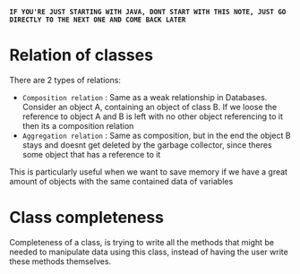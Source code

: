 **`IF YOU'RE JUST STARTING WITH JAVA, DONT START WITH THIS NOTE, JUST GO DIRECTLY TO THE NEXT ONE AND COME BACK LATER`**
# Relation of classes
There are 2 types of relations:
- `Composition relation` : Same as a weak relationship in Databases. Consider an object A, containing an object of class B. If we loose the reference to object A and B is left with no other object referencing to it then its a composition relation
- `Aggregation relation` : Same as composition, but in the end  the object B stays and doesnt get deleted by the garbage collector, since theres some object that has a reference to it

This is particularly useful when we want to save memory if we have a  great amount of objects with the same contained data of variables

# Class completeness 
Completeness of a class, is trying to write all the methods that might be needed to manipulate data using this class, instead of having the user write these methods themselves.